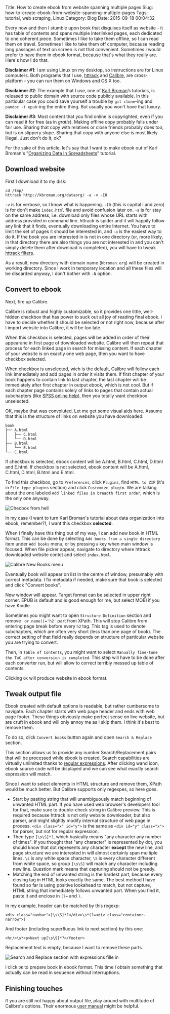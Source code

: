 Title: How to create ebook from website spanning multiple pages
Slug: how-to-create-ebook-from-website-spanning-multiple-pages
Tags: tutorial, web scraping, Linux
Category: Blog
Date: 2015-09-18 00:04:32

Every now and then I stumble upon book that disguises itself as website - it has table of contents and spans multiple interlinked pages, each dedicated to one coherent piece. Sometimes I like to take them offline, so I can read them on travel. Sometimes I like to take them off computer, because reading long passages of text on screen is not that convenient. Sometimes I would prefer to have them in ebook format, because that's what they really are. Here's how I do that.
<!-- more -->

**Disclaimer #1**: I am using Linux on my desktop, so instructions are for Linux computers. Both programs that I use, 
[httrack](https://www.httrack.com/) and [Calibre](http://calibre-ebook.com/), are cross-platform - you can run them on Windows and OS X too.

**Disclaimer #2**: The example that I use, one of [Karl Broman](http://kbroman.org/)’s tutorials, is released to public domain with source code publicly available. In this particular case you could save yourself a trouble by `git clone`-ing and `pandoc -t epub`-ing the entire thing. But usually you won't have that luxury.

**Disclaimer #3**: Most content that you find online is copyrighted, even if you can read it for free (as in *gratis*). Making offline copy probably falls under fair use. Sharing that copy with relatives or close friends probably does too, but is on slippery slope. Sharing that copy with anyone else is most likely illegal. Just don't do it, ok?

For the sake of this article, 
let's say that I want to make ebook out of Karl Broman's "[Organizing Data In Spreadsheets](http://kbroman.org/dataorg/)" tutorial.

## Download website

First I download it to my disk:

    cd /tmp/
    httrack http://kbroman.org/dataorg/ -a -v -I0

`-v` is for verbose, so I know what is happening. 
`-I0` (this is capital i and zero) is for don't make `index.html` file and avoid confusion later on.
`-a` is for stay on the same address, i.e. download only files whose URL starts with address provided in command line. httrack is spider and it will happily follow any link that it finds, eventually downloading entire Internet. You have to limit the set of pages it should be interested in, and `-a` is the easiest way to do it. If the book you are interested in is not in one directory (or, more likely, in that directory there are also things you are not interested in and you can't simply delete them after download is completed), you will have to tweak [httrack filters](https://www.httrack.com/html/filters.html).

As a result, new directory with domain name (`kbroman.org`) will be created in working directory. Since I work in temporary location and all these files will be discarded anyway, I don't bother with `-N` option.

## Convert to ebook

Next, fire up Calibre.

Calibre is robust and highly customizable, so it provides one little, well-hidden checkbox that has power to suck out all joy of reading final ebook. I have to decide whether it should be selected or not right now, because after I import website into Calibre, it will be too late.

When this checkbox is selected, pages will be added in order of their appearane in first page of downloaded website. Calibre will then repeat that process for each linked page in search for missing content. If each chapter of your website is on exactly one web page, then you want to have checkbox selected.

When checkbox is unselected, wich is the default, Calibre will follow each link immediately and add pages in order it visits them. If first chapter of your book happens to contain link to last chapter, the last chapter will be immediately after first chapter in output ebook, which is not cool. But if each chapter page contains solely of links to pages that contain actual subchapters (like [SPSS online help](http://www-01.ibm.com/support/knowledgecenter/SSLVMB_23.0.0/statistics_mainhelp_ddita-gentopic1.dita)), then you totally want checkbox unselected.

OK, maybe that was convoluted. Let me get some visual aids here. Assume that this is the structure of links on website you have downloaded:

    book
	├── A.html
	│   ├── C.html
	│   └── D.html
	├── B.html
	│   └── E.html
	└── C.html

If checkbox is selected, ebook content will be A.html, B.html, C.html, D.html and E.html. If checkbox is not selected, ebook content will be A.html, C.html, D.html, B.html and E.html.

To find this checkbox, go to `Preferences`, click `Plugins`, find `HTML to ZIP` (it's in `File type plugins` section) and click `Customize plugin`. We are talking about the one labeled `Add linked files in breadth first order`, which is the only one anyway.

![Checbox from hell]({attach}ebook-from-html-tutorial/checkbox-from-hell.png)

In my case (I want to turn Karl Broman's tutorial about data organization into ebook, remember?), I want this checkbox **selected**.

When I finally have this thing out of my way, I can add new book in HTML format. This can be done by selecting `Add books from a single directory` item under `Add books` menu; or by pressing `a` key when main window is focused. When file picker appear, navigate to directory where httrack downloaded website contet and select `index.html`.

![Calibre New Books menu]({attach}ebook-from-html-tutorial/add-page.png)

Eventually book will appear on list in the centre of window, presumably with correct metadata. I fix metadata if needed, make sure that book is selected and click "Convert books".

New window will appear. Target format can be selected in upper right corner. EPUB is default and is good enough for me, but select MOBI if you have Kindle.

Sometimes you might want to open `Structure Definition` section and remove ` or name()='h2'` part from XPath. This will stop Calibre from entering page break before every `h2` tag. This tag is used to denote subchapters, which are often very short (less than one page of book). The correct setting of that field really depends on structure of particular website you are trying to convert.

Then, in `Table of Contents`, you might want to select `Manually fine-tune the ToC after conversion is completed`. This step will have to be done after each converter run, but will allow to correct terribly messed up table of contents.

Clicking `OK` will produce website in ebook format.

## Tweak output file

Ebook created with default options is readable, but rather cumbersome to navigate. Each chapter starts with web page header and ends with web page footer. These things obviously make perfect sense on live website, but are cruft in ebook and will only annoy me as I skip them. I think it's best to remove them.

To do so, click `Convert books` button again and open `Search & Replace` section.

This section allows us to provide any number Search/Replacement pairs that will be processed while ebook is created. Search capabilities are virtually unlimited thanks to [regular expressions](http://www.regular-expressions.info/). After clicking wand icon, ebook source code will be displayed and we can see what exactly search expression will match.

Since I want to select elements in HTML structure and remove them, XPath would be much better. But Calibre supports only regexpes, so here goes.

* Start by pasting string that will unambiguously match beginning of unwanted HTML part. If you have used web browser's developers tool for that, make sure to double-check string in Calibre preview. This is required because httrack is not only website downloader, but also parser, and might slightly modify internal structure of web page in process. `<div class="x" id="y">` is the same as `<div id="y" class="x">` for parser, but not for regular expression.
* Then type `[\s\S]*?`, which basically means "any character any number of times". If you thought that "any character" is represented by dot, you should know that dot represents any character **except** the new line, and page structure we are interested in will almost certainly span multiple lines. `\s` is any white space character, `\S` is every character different from white space, so group `[\s\S]` will match any character including new line. Question mark means that capturing should not be greedy.
* Matching the end of unwanted string is the hardest part, because every closing tag in HTML looks exactly the same. The best method I have found so far is using positive lookahead to match, but not capture, HTML string that immediately follows unwanted part. When you find it, paste it and enclose in `(?=` and `)`.

In my example, header can be matched by this regexp:

    <div class="navbar">[\s\S]*?</div>\s*(?=<div class="container-narrow">)

And footer (including superfluous link to next section) by this one:

    <hr/>\s*<p>Next up[\s\S]*?</footer>

Replacement text is empty, because I want to remove these parts.

![Search and Replace section with expressions fille in]({attach}ebook-from-html-tutorial/search-and-replace.png)

I click `OK` to prepare book in ebook format. This time I obtain something that actually can be read in sequence without interruptions.

## Finishing touches

If you are still not happy about output file, play around with multitude of Calibre's options. 
Their enormous [user manual](http://manual.calibre-ebook.com/) might be helpful.
